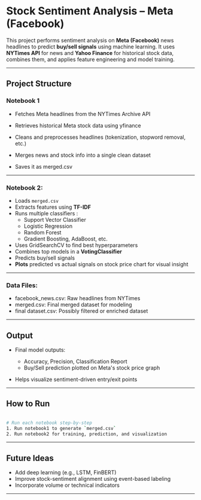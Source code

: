 # Stock Sentiment Analysis – Meta (Facebook)

This project performs sentiment analysis on **Meta (Facebook)** news headlines to predict **buy/sell signals** using machine learning. It uses **NYTimes API** for news and **Yahoo Finance** for historical stock data, combines them, and applies feature engineering and model training.

---

## Project Structure

### Notebook 1

* Fetches Meta headlines from the NYTimes Archive API

* Retrieves historical Meta stock data using yfinance

* Cleans and preprocesses headlines (tokenization, stopword removal, etc.)

* Merges news and stock info into a single clean dataset

* Saves it as merged.csv

---

### Notebook 2: 

* Loads `merged.csv`
* Extracts features using **TF-IDF**
* Runs multiple classifiers :
  * Support Vector Classifier
  * Logistic Regression
  * Random Forest
  * Gradient Boosting, AdaBoost, etc.
* Uses GridSearchCV to find best hyperparameters
* Combines top models in a **VotingClassifier**
* Predicts buy/sell signals
* **Plots** predicted vs actual signals on stock price chart for visual insight

---

### Data Files: 

* facebook_news.csv: Raw headlines from NYTimes
* merged.csv: Final merged dataset for modeling
* final dataset.csv: Possibly filtered or enriched dataset

---
## Output

* Final model outputs:

  * Accuracy, Precision, Classification Report
  * Buy/Sell prediction plotted on Meta's stock price graph
* Helps visualize sentiment-driven entry/exit points

---

## How to Run

```bash

# Run each notebook step-by-step
1. Run notebook1 to generate `merged.csv`
2. Run notebook2 for training, prediction, and visualization
```

---

## Future Ideas

* Add deep learning (e.g., LSTM, FinBERT)
* Improve stock-sentiment alignment using event-based labeling
* Incorporate volume or technical indicators

---
